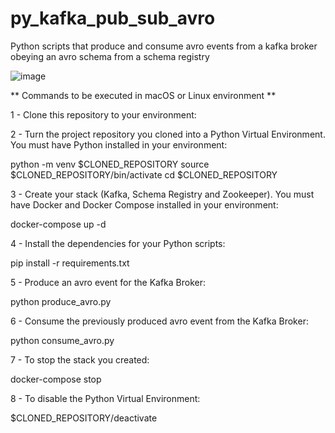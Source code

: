 # py_kafka_pub_sub_avro
Python scripts that produce and consume avro events from a kafka broker obeying an avro schema from a schema registry


![image](https://github.com/user-attachments/assets/f2f38aef-dfea-4a51-9253-4f0599869c59)


** Commands to be executed in macOS or Linux environment **


1 - Clone this repository to your environment:


2 - Turn the project repository you cloned into a Python Virtual Environment. You must have Python installed in your environment:

  python -m venv $CLONED_REPOSITORY
  source $CLONED_REPOSITORY/bin/activate
  cd $CLONED_REPOSITORY


3 - Create your stack (Kafka, Schema Registry and Zookeeper). You must have Docker and Docker Compose installed in your environment:
  
  docker-compose up -d


4 - Install the dependencies for your Python scripts:

  pip install -r requirements.txt


5 - Produce an avro event for the Kafka Broker:

  python produce_avro.py


6 - Consume the previously produced avro event from the Kafka Broker:

  python consume_avro.py


7 - To stop the stack you created:

  docker-compose stop


8 - To disable the Python Virtual Environment:

  $CLONED_REPOSITORY/deactivate
